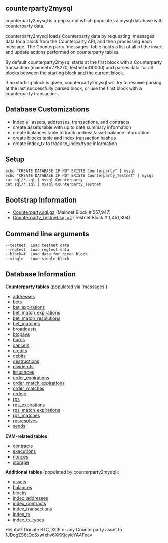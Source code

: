 counterparty2mysql
---
counterparty2mysql is a php script which populates a mysql database with counterparty data.

counterparty2mysql loads Counterparty data by requesting 'messages' data for a block from the Counterparty API, and then processing each message. The Counterparty 'messages' table holds a list of all of the insert and update actions performed on counterparty tables.

By default counterparty2mysql starts at the first block with a Counterparty transaction (mainnet=278270, testnet=310000) and parses data for all blocks between the starting block and the current block.

If no starting block is given, counterparty2mysql will try to resume parsing at the last successfully parsed block, or use the first block with a counterparty transaction.


Database Customizations
---
- Index all assets, addresses, transactions, and contracts
- create assets table with up to date summary information
- create balances table to track address/asset balance information
- create blocks table and index transaction hashes
- create index_tx to track tx_index/type information

Setup
---
```cd counterparty2mysql/
echo "CREATE DATABASE IF NOT EXISTS Counterparty" | mysql
echo "CREATE DATABASE IF NOT EXISTS Counterparty_Testnet" | mysql
cat sql/*.sql | mysql Counterparty
cat sql/*.sql | mysql Counterparty_Testnet
```

Bootstrap Information
---
- [Counterparty.sql.gz](bootstrap/Counterparty.sql.gz) (Mainnet Block # 557,947)
- [Counterparty_Testnet.sql.gz](bootstrap/Counterparty_Testnet.sql.gz) (Testnet Block # 1,451,804)

Command line arguments 
---
```
--testnet  Load testnet data
--regtest  Load regtest data
--block=#  Load data for given block
--single   Load single block
```

Database Information
---
**Counterparty tables** (populated via 'messages')
- [addresses](sql/addresses.sql)
- [bets](sql/bets.sql)
- [bet_expirations](sql/bet_expirations.sql)
- [bet_match_expirations](sql/bet_match_expirations.sql)
- [bet_match_resolutions](sql/bet_match_resolutions.sql)
- [bet_matches](sql/bet_matches.sql)
- [broadcasts](sql/broadcasts.sql)
- [btcpays](sql/btcpays.sql)
- [burns](sql/burns.sql)
- [cancels](sql/cancels.sql)
- [credits](sql/credits.sql)
- [debits](sql/debits.sql)
- [destructions](sql/destructions.sql)
- [dividends](sql/dividends.sql)
- [issuances](sql/issuances.sql)
- [order_expirations](sql/order_expirations.sql)
- [order_match_expirations](sql/order_match_expirations.sql)
- [order_matches](sql/order_matches.sql)
- [orders](sql/orders.sql)
- [rps](sql/rps.sql)
- [rps_expirations](sql/rps_expirations.sql)
- [rps_match_expirations](sql/rps_match_expirations.sql)
- [rps_matches](sql/rps_matches.sql)
- [rpsresolves](sql/rpsresolves.sql)
- [sends](sql/sends.sql)

**EVM-related tables**
- [contracts](sql/contracts.sql)
- [executions](sql/executions.sql)
- [nonces](sql/nonces.sql)
- [storage](sql/storage.sql)

**Additional tables** (populated by counterparty2mysql):
- [assets](sql/assets.sql)
- [balances](sql/balances.sql)
- [blocks](sql/blocks.sql)
- [index_addresses](sql/index_addresses.sql)
- [index_contracts](sql/index_contracts.sql)
- [index_transactions](sql/index_transactions.sql)
- [index_tx](sql/index_tx.sql)
- [index_tx_types](sql/index_tx_types.sql)

Helpful? Donate BTC, XCP or any Counterparty asset to 1JDogZS6tQcSxwfxhv6XKKjcyicYA4Feev